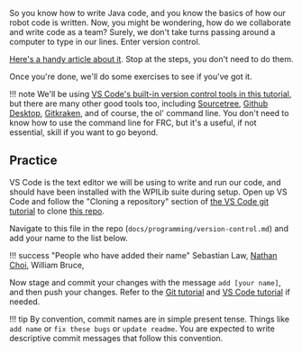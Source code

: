 So you know how to write Java code, and you know the basics of how our robot code is written.
Now, you might be wondering, how do we collaborate and write code as a team?
Surely, we don't take turns passing around a computer to type in our lines. Enter version control.

[Here's a handy article about it](https://www.freecodecamp.org/news/learn-the-basics-of-git-in-under-10-minutes-da548267cc91/). Stop at the steps, you don't need to do them.

Once you're done, we'll do some exercises to see if you've got it.

!!! note
    We'll be using [VS Code's built-in version control tools in this tutorial](https://code.visualstudio.com/docs/editor/versioncontrol), but there are many other good tools too, including [Sourcetree](https://www.sourcetreeapp.com/), [Github Desktop](https://desktop.github.com/), [Gitkraken](https://www.gitkraken.com/git-client), and of course, the ol' command line. 
    You don't need to know how to use the command line for FRC, but it's a useful, if not essential, skill if you want to go beyond.

## Practice

VS Code is the text editor we will be using to write and run our code, and should have been installed with the WPILib suite during setup. 
Open up VS Code and follow the "Cloning a repository" section of [the VS Code git tutorial](https://code.visualstudio.com/docs/editor/versioncontrol#_cloning-a-repository) to clone [this repo](https://github.com/MillsRoboticsTeam253/bobadocs).

Navigate to this file in the repo (`docs/programming/version-control.md`) and add your name to the list below.

!!! success "People who have added their name"
    <!-- Remember to add a comma after your name! -->
    <!-- Use a newline to write your name -->
    Sebastian Law,
    [Nathan Choi](https://www.youtube.com/watch?v=dQw4w9WgXcQ),
    William Bruce,


Now stage and commit your changes with the message `add [your name]`, and then push your changes. Refer to the [Git tutorial](https://guides.github.com/introduction/git-handbook/) and [VS Code tutorial](https://code.visualstudio.com/docs/editor/versioncontrol) if needed.

!!! tip
    By convention, commit names are in simple present tense. Things like `add name` or `fix these bugs` or `update readme`. 
    You are expected to write descriptive commit messages that follow this convention.
